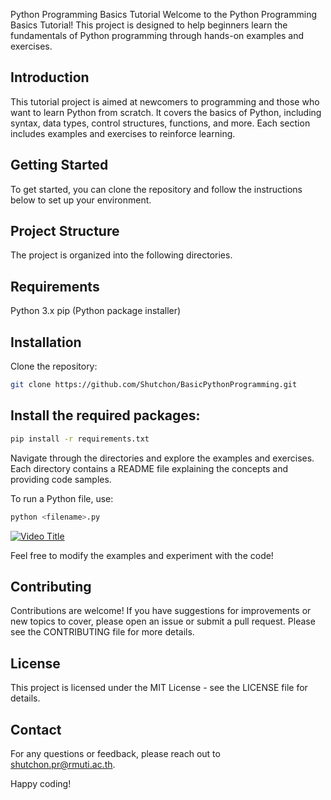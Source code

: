Python Programming Basics Tutorial
Welcome to the Python Programming Basics Tutorial! This project is designed to help beginners learn the fundamentals of Python programming through hands-on examples and exercises.



## Introduction ##
This tutorial project is aimed at newcomers to programming and those who want to learn Python from scratch. It covers the basics of Python, including syntax, data types, control structures, functions, and more. Each section includes examples and exercises to reinforce learning.

## Getting Started ##
To get started, you can clone the repository and follow the instructions below to set up your environment.

## Project Structure ##
The project is organized into the following directories.


## Requirements ##
Python 3.x
pip (Python package installer)

## Installation ##
Clone the repository:

```bash
git clone https://github.com/Shutchon/BasicPythonProgramming.git
```

## Install the required packages: ##

```bash
pip install -r requirements.txt
```

Navigate through the directories and explore the examples and exercises. Each directory contains a README file explaining the concepts and providing code samples.

To run a Python file, use:

```bash
python <filename>.py
```

[![Video Title](https://i9.ytimg.com/vi_webp/H2f9iaM1gE8/mq2.webp?sqp=CJSJm74G-oaymwEmCMACELQB8quKqQMa8AEB-AH-CYAC0AWKAgwIABABGBMgUih_MA8=&rs=AOn4CLAXdOaACTT62hbwantPbuphYeBENA)](https://www.youtube.com/watch?v=H2f9iaM1gE8)

Feel free to modify the examples and experiment with the code!

## Contributing ##
Contributions are welcome! If you have suggestions for improvements or new topics to cover, please open an issue or submit a pull request. Please see the CONTRIBUTING file for more details.

## License ##
This project is licensed under the MIT License - see the LICENSE file for details.

## Contact ##
For any questions or feedback, please reach out to shutchon.pr@rmuti.ac.th.

Happy coding!
